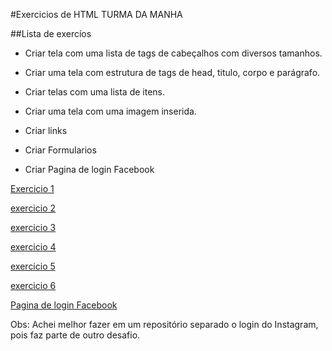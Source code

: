 #Exercicios de HTML TURMA DA MANHA

##Lista de exercíos

+ Criar tela com uma lista de tags de cabeçalhos com diversos tamanhos.

+ Criar uma tela com estrutura de tags de head, titulo, corpo e parágrafo.

+ Criar telas com uma lista de itens.

+ Criar uma tela com uma imagem inserida.

+ Criar links

+ Criar Formularios

+ Criar Pagina de login Facebook



[Exercicio 1](html/Public/atividade_1.html)

[exercicio 2](html/Public/atividade_2.html)

[exercicio 3](html/Public/atividade_3.html)

[exercicio 4](html/Public/atividade_4.html)

[exercicio 5](html/Public/atividade_5.html)

[exercicio 6](html/Public/atividade_6.html)

[Pagina de login Facebook](recriando%20login%20facebook/html/login.html)

Obs:
Achei melhor fazer em um repositório separado o login do Instagram, pois faz parte de outro desafio.